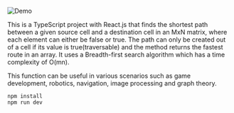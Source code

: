 ![Demo](https://s3.gifyu.com/images/demo3f8465d392d47c58.gif)

This is a TypeScript project with React.js that finds the shortest path between a given source cell and a destination cell in an MxN matrix, where each element can either be false or true. The path can only be created out of a cell if its value is true(traversable) and the method returns the fastest route in an array. It uses a Breadth-first search algorithm which has a time complexity of O(mn). 

This function can be useful in various scenarios such as game development, robotics, navigation, image processing and graph theory.

    npm install
    npm run dev

